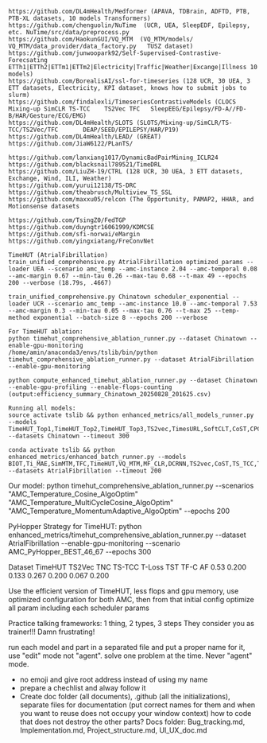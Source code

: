 ```
https://github.com/DL4mHealth/Medformer (APAVA, TDBrain, ADFTD, PTB, PTB-XL datasets, 10 models Transformers)
https://github.com/chenguolin/NuTime  (UCR, UEA, SleepEDF, Epilepsy, etc. NuTime/src/data/preprocess.py
https://github.com/HaokunGUI/VQ_MTM  (VQ_MTM/models/    VQ_MTM/data_provider/data_factory.py   TUSZ dataset)
https://github.com/junwoopark92/Self-Supervised-Contrastive-Forecsating  ETTh1|ETTh2|ETTm1|ETTm2|Electricity|Traffic|Weather|Excange|Illness 10 models)
https://github.com/BorealisAI/ssl-for-timeseries (128 UCR, 30 UEA, 3 ETT datasets, Electricity, KPI dataset, knows how to submit jobs to slurm)
https://github.com/findalexli/TimeseriesContrastiveModels (CLOCS Mixing-up SimCLR TS-TCC	TS2Vec TFC   SleepEEG/Epilepsy/FD-A//FD-B/HAR/Gesture/ECG/EMG)
https://github.com/DL4mHealth/SLOTS (SLOTS/Mixing-up/SimCLR/TS-TCC/TS2Vec/TFC       DEAP/SEED/EPILEPSY/HAR/P19)  
https://github.com/DL4mHealth/LEAD/ (GREAT)
https://github.com/JiaW6122/PLanTS/

https://github.com/lanxiang1017/DynamicBadPairMining_ICLR24
https://github.com/blacksnail789521/TimeDRL
https://github.com/LiuZH-19/CTRL (128 UCR, 30 UEA, 3 ETT datasets, Exchange, Wind, ILI, Weather)
https://github.com/yurui12138/TS-DRC
https://github.com/theabrusch/Multiview_TS_SSL
https://github.com/maxxu05/relcon (The Opportunity, PAMAP2, HHAR, and Motionsense datasets 

https://github.com/TsingZ0/FedTGP
https://github.com/duyngtr16061999/KDMCSE
https://github.com/sfi-norwai/eMargin
https://github.com/yingxiatang/FreConvNet
```
```
TimeHUT (AtrialFibrillation)
train_unified_comprehensive.py AtrialFibrillation optimized_params --loader UEA --scenario amc_temp --amc-instance 2.04 --amc-temporal 0.08 --amc-margin 0.67 --min-tau 0.26 --max-tau 0.68 --t-max 49 --epochs 200 --verbose (18.79s, .4667)

train_unified_comprehensive.py Chinatown scheduler_exponential --loader UCR --scenario amc_temp --amc-instance 10.0 --amc-temporal 7.53 --amc-margin 0.3 --min-tau 0.05 --max-tau 0.76 --t-max 25 --temp-method exponential --batch-size 8 --epochs 200 --verbose

For TimeHUT ablation:
python timehut_comprehensive_ablation_runner.py --dataset Chinatown --enable-gpu-monitoring
/home/amin/anaconda3/envs/tslib/bin/python timehut_comprehensive_ablation_runner.py --dataset AtrialFibrillation --enable-gpu-monitoring

python compute_enhanced_timehut_ablation_runner.py --dataset Chinatown --enable-gpu-profiling --enable-flops-counting   (output:efficiency_summary_Chinatown_20250828_201625.csv)

Running all models: 
source activate tslib && python enhanced_metrics/all_models_runner.py --models TimeHUT_Top1,TimeHUT_Top2,TimeHUT_Top3,TS2vec,TimesURL,SoftCLT,CoST,CPC,TFC,TS_TCC,TLoss,TNC,MF_CLR --datasets Chinatown --timeout 300

conda activate tslib && python enhanced_metrics/enhanced_batch_runner.py --models BIOT,Ti_MAE,SimMTM,TFC,TimeHUT,VQ_MTM,MF_CLR,DCRNN,TS2vec,CoST,TS_TCC,TLoss,TimesURL,TNC --datasets AtrialFibrillation --timeout 200
```

Our model:
python timehut_comprehensive_ablation_runner.py --scenarios "AMC_Temperature_Cosine_AlgoOptim" "AMC_Temperature_MultiCycleCosine_AlgoOptim" "AMC_Temperature_MomentumAdaptive_AlgoOptim" --epochs 200

PyHopper Strategy for TimeHUT:
python enhanced_metrics/timehut_comprehensive_ablation_runner.py  --dataset AtrialFibrillation --enable-gpu-monitoring  --scenario AMC_PyHopper_BEST_46_67  --epochs 300


Dataset
         TimeHUT TS2Vec   TNC   TS-TCC  T-Loss   TST  TF-C
AF       0.53   0.200    0.133   0.267  0.200   0.067  0.200

Use the efficient version of TimeHUT, less flops and gpu memory, use optimized configuration for both AMC, then from that initial config optimize all param including each scheduler params



Practice talking frameworks: 1 thing, 2 types, 3 steps
They consider you as trainer!!! Damn frustrating!

run  each model and part in a separated file and put a proper name for it, use "edit" mode not "agent". solve one problem at the time. Never "agent" mode.

- no emoji and give root address instead of using my name
- prepare a chechlist and alway follow it
- Create doc folder (all documents), .github (all the initializations), separate files for documentation (put correct names for them and when you want to reuse does not occupy your window context)
how to code that does not destroy the other parts?
Docs folder: Bug_tracking.md, Implementation.md, Project_structure.md, UI_UX_doc.md













